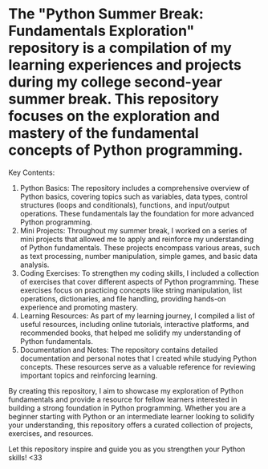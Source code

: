 # The "Python Summer Break: Fundamentals Exploration" repository is a compilation of my learning experiences and projects during my college second-year summer break. This repository focuses on the exploration and mastery of the fundamental concepts of Python programming.

Key Contents:

1. Python Basics: The repository includes a comprehensive overview of Python basics, covering topics such as variables, data types, control structures (loops and conditionals), functions, and input/output operations. These fundamentals lay the foundation for more advanced Python programming.
2. Mini Projects: Throughout my summer break, I worked on a series of mini projects that allowed me to apply and reinforce my understanding of Python fundamentals. These projects encompass various areas, such as text processing, number manipulation, simple games, and basic data analysis.
3. Coding Exercises: To strengthen my coding skills, I included a collection of exercises that cover different aspects of Python programming. These exercises focus on practicing concepts like string manipulation, list operations, dictionaries, and file handling, providing hands-on experience and promoting mastery.
4. Learning Resources: As part of my learning journey, I compiled a list of useful resources, including online tutorials, interactive platforms, and recommended books, that helped me solidify my understanding of Python fundamentals.
5. Documentation and Notes: The repository contains detailed documentation and personal notes that I created while studying Python concepts. These resources serve as a valuable reference for reviewing important topics and reinforcing learning.

By creating this repository, I aim to showcase my exploration of Python fundamentals and provide a resource for fellow learners interested in building a strong foundation in Python programming. Whether you are a beginner starting with Python or an intermediate learner looking to solidify your understanding, this repository offers a curated collection of projects, exercises, and resources.

Let this repository inspire and guide you as you strengthen your Python skills! <33
